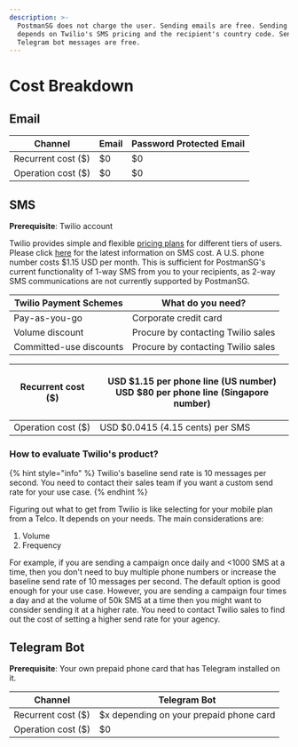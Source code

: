 ```yaml
---
description: >-
  PostmanSG does not charge the user. Sending emails are free. Sending SMS
  depends on Twilio's SMS pricing and the recipient's country code. Sending
  Telegram bot messages are free.
---
```


# Cost Breakdown

## Email

| Channel            | Email | Password Protected Email |
| ------------------ | ----- | ------------------------ |
| Recurrent cost ($) | $0    | $0                       |
| Operation cost ($) | $0    | $0                       |

## SMS

**Prerequisite**: Twilio account

Twilio provides simple and flexible [pricing plans](https://www.twilio.com/pricing) for different tiers of users. Please click [here](https://www.twilio.com/sms/pricing/sg) for the latest information on SMS cost. A U.S. phone number costs $1.15 USD per month. This is sufficient for PostmanSG's current functionality of 1-way SMS from you to your recipients, as 2-way SMS communications are not currently supported by PostmanSG.

| Twilio Payment Schemes  | What do you need?                  |
| ----------------------- | ---------------------------------- |
| Pay-as-you-go           | Corporate credit card              |
| Volume discount         | Procure by contacting Twilio sales |
| Committed-use discounts | Procure by contacting Twilio sales |

| Recurrent cost ($) | <p>USD $1.15 per phone line (US number)<br>USD $80 per phone line (Singapore number)</p> |
| ------------------ | ---------------------------------------------------------------------------------------- |
| Operation cost ($) | USD $0.0415 (4.15 cents) per SMS                                                         |

### How to evaluate Twilio's product?

{% hint style="info" %}
Twilio's baseline send rate is 10 messages per second. You need to contact their sales team if you want a custom send rate for your use case.
{% endhint %}

Figuring out what to get from Twilio is like selecting for your mobile plan from a Telco. It depends on your needs. The main considerations are:

1. Volume
2. Frequency

For example, if you are sending a campaign once daily and <1000 SMS at a time, then you don't need to buy multiple phone numbers or increase the baseline send rate of 10 messages per second. The default option is good enough for your use case. However, you are sending a campaign four times a day and at the volume of 50k SMS at a time then you might want to consider sending it at a higher rate. You need to contact Twilio sales to find out the cost of setting a higher send rate for your agency.

## Telegram Bot

**Prerequisite**: Your own prepaid phone card that has Telegram installed on it.

| Channel            | Telegram Bot                            |
| ------------------ | --------------------------------------- |
| Recurrent cost ($) | $x depending on your prepaid phone card |
| Operation cost ($) | $0                                      |
